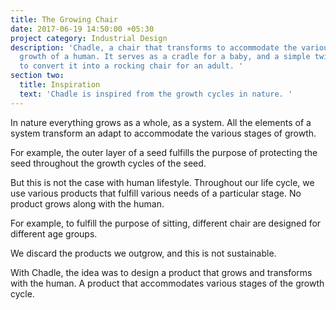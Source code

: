 ```yaml
---
title: The Growing Chair
date: 2017-06-19 14:50:00 +05:30
project category: Industrial Design
description: 'Chadle, a chair that transforms to accommodate the various stages of
  growth of a human. It serves as a cradle for a baby, and a simple twist allows you
  to convert it into a rocking chair for an adult. '
section two:
  title: Inspiration
  text: 'Chadle is inspired from the growth cycles in nature. '
---
```


In nature everything grows as a whole, as a system. All the elements of a system transform an adapt to accommodate the various stages of growth.

For example, the outer layer of a seed fulfills the purpose of protecting the seed throughout the growth cycles of the seed. 

But this is not the case with human lifestyle. Throughout our life cycle, we use various products that fulfill various needs of a particular stage. No product grows along with the human. 

For example, to fulfill the purpose of sitting, different chair are designed for different age groups.

We discard the products we outgrow, and this is not sustainable.

With Chadle, the idea was to design a product that grows and transforms with the human. A product that accommodates various stages of the growth cycle. 